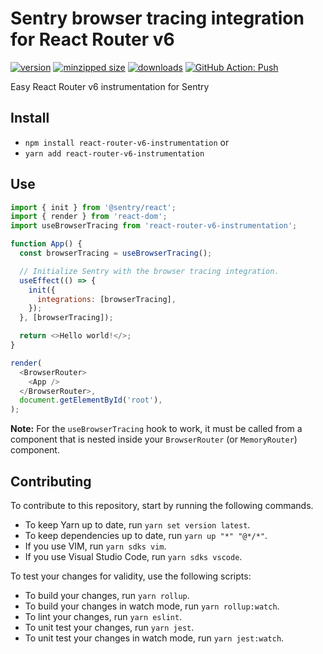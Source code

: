 # Sentry browser tracing integration for React Router v6

[![version](https://img.shields.io/npm/v/react-router-v6-instrumentation.svg)](https://www.npmjs.com/package/react-router-v6-instrumentation)
[![minzipped size](https://img.shields.io/bundlephobia/minzip/react-router-v6-instrumentation.svg)](https://www.npmjs.com/package/react-router-v6-instrumentation)
[![downloads](https://img.shields.io/npm/dt/react-router-v6-instrumentation.svg)](https://www.npmjs.com/package/react-router-v6-instrumentation)
[![GitHub Action: Push](https://github.com/CharlesStover/react-router-v6-instrumentation/actions/workflows/push.yml/badge.svg)](https://github.com/CharlesStover/react-router-v6-instrumentation/actions/workflows/push.yml)

Easy React Router v6 instrumentation for Sentry

## Install

- `npm install react-router-v6-instrumentation` or
- `yarn add react-router-v6-instrumentation`

## Use

```javascript
import { init } from '@sentry/react';
import { render } from 'react-dom';
import useBrowserTracing from 'react-router-v6-instrumentation';

function App() {
  const browserTracing = useBrowserTracing();

  // Initialize Sentry with the browser tracing integration.
  useEffect(() => {
    init({
      integrations: [browserTracing],
    });
  }, [browserTracing]);

  return <>Hello world!</>;
}

render(
  <BrowserRouter>
    <App />
  </BrowserRouter>,
  document.getElementById('root'),
);
```

**Note:** For the `useBrowserTracing` hook to work, it must be called from a
component that is nested inside your `BrowserRouter` (or `MemoryRouter`)
component.

## Contributing

To contribute to this repository, start by running the following commands.

- To keep Yarn up to date, run `yarn set version latest`.
- To keep dependencies up to date, run `yarn up "*" "@*/*"`.
- If you use VIM, run `yarn sdks vim`.
- If you use Visual Studio Code, run `yarn sdks vscode`.

To test your changes for validity, use the following scripts:

- To build your changes, run `yarn rollup`.
- To build your changes in watch mode, run `yarn rollup:watch`.
- To lint your changes, run `yarn eslint`.
- To unit test your changes, run `yarn jest`.
- To unit test your changes in watch mode, run `yarn jest:watch`.

